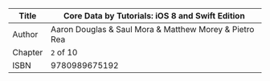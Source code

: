 Title  | Core Data by Tutorials: iOS 8 and Swift Edition
-------|-------------------
Author | Aaron Douglas & Saul Mora & Matthew Morey & Pietro Rea
Chapter | `2` of 10
ISBN    | 9780989675192
